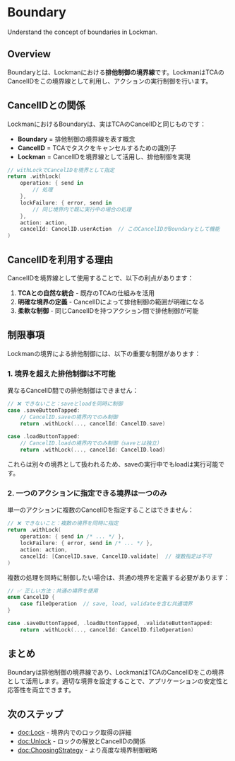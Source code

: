 # Boundary

Understand the concept of boundaries in Lockman.

## Overview

Boundaryとは、Lockmanにおける**排他制御の境界線**です。LockmanはTCAのCancelIDをこの境界線として利用し、アクションの実行制御を行います。

## CancelIDとの関係

LockmanにおけるBoundaryは、実はTCAのCancelIDと同じものです：

- **Boundary** = 排他制御の境界線を表す概念
- **CancelID** = TCAでタスクをキャンセルするための識別子
- **Lockman** = CancelIDを境界線として活用し、排他制御を実現

```swift
// withLockでCancelIDを境界として指定
return .withLock(
    operation: { send in
        // 処理
    },
    lockFailure: { error, send in
        // 同じ境界内で既に実行中の場合の処理
    },
    action: action,
    cancelId: CancelID.userAction  // このCancelIDがBoundaryとして機能
)
```

## CancelIDを利用する理由

CancelIDを境界線として使用することで、以下の利点があります：

1. **TCAとの自然な統合** - 既存のTCAの仕組みを活用
2. **明確な境界の定義** - CancelIDによって排他制御の範囲が明確になる
3. **柔軟な制御** - 同じCancelIDを持つアクション間で排他制御が可能

## 制限事項

Lockmanの境界による排他制御には、以下の重要な制限があります：

### 1. 境界を超えた排他制御は不可能

異なるCancelID間での排他制御はできません：

```swift
// ❌ できないこと：saveとloadを同時に制御
case .saveButtonTapped:
    // CancelID.saveの境界内でのみ制御
    return .withLock(..., cancelId: CancelID.save)
    
case .loadButtonTapped:
    // CancelID.loadの境界内でのみ制御（saveとは独立）
    return .withLock(..., cancelId: CancelID.load)
```

これらは別々の境界として扱われるため、saveの実行中でもloadは実行可能です。

### 2. 一つのアクションに指定できる境界は一つのみ

単一のアクションに複数のCancelIDを指定することはできません：

```swift
// ❌ できないこと：複数の境界を同時に指定
return .withLock(
    operation: { send in /* ... */ },
    lockFailure: { error, send in /* ... */ },
    action: action,
    cancelId: [CancelID.save, CancelID.validate]  // 複数指定は不可
)
```

複数の処理を同時に制御したい場合は、共通の境界を定義する必要があります：

```swift
// ✅ 正しい方法：共通の境界を使用
enum CancelID {
    case fileOperation  // save, load, validateを含む共通境界
}

case .saveButtonTapped, .loadButtonTapped, .validateButtonTapped:
    return .withLock(..., cancelId: CancelID.fileOperation)
```

## まとめ

Boundaryは排他制御の境界線であり、LockmanはTCAのCancelIDをこの境界として活用します。適切な境界を設定することで、アプリケーションの安定性と応答性を両立できます。

## 次のステップ

- <doc:Lock> - 境界内でのロック取得の詳細
- <doc:Unlock> - ロックの解放とCancelIDの関係
- <doc:ChoosingStrategy> - より高度な境界制御戦略
